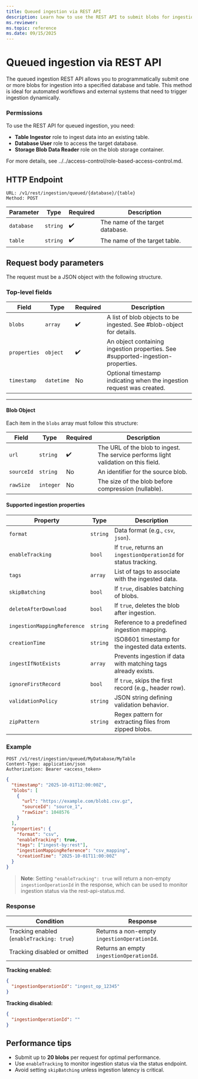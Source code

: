 ```yaml
---
title: Queued ingestion via REST API
description: Learn how to use the REST API to submit blobs for ingestion into Azure Data Explorer tables.
ms.reviewer: 
ms.topic: reference
ms.date: 09/15/2025
---
```


# Queued ingestion via REST API

The queued ingestion REST API allows you to programmatically submit one or more blobs for ingestion into a specified database and table. This method is ideal for automated workflows and external systems that need to trigger ingestion dynamically.

### Permissions

To use the REST API for queued ingestion, you need:

- **Table Ingestor** role to ingest data into an existing table.
- **Database User** role to access the target database.
- **Storage Blob Data Reader** role on the blob storage container.

For more details, see ../../access-control/role-based-access-control.md.

## HTTP Endpoint

```http
URL: /v1/rest/ingestion/queued/{database}/{table}
Method: POST
```

|Parameter|Type|Required|Description|
|--|--|--|--|
|`database`|`string`|✔️|The name of the target database.|
|`table`|`string`|✔️|The name of the target table.|

## Request body parameters

The request must be a JSON object with the following structure.

### Top-level fields

|Field|Type|Required|Description|
|--|--|--|--|
|`blobs`|`array`|✔️|A list of blob objects to be ingested. See #blob-object for details.|
|`properties`|`object`|✔️|An object containing ingestion properties. See #supported-ingestion-properties.|
|`timestamp`|`datetime`|No|Optional timestamp indicating when the ingestion request was created.|
---

#### Blob Object

Each item in the `blobs` array must follow this structure:

|Field|Type|Required|Description|
|--|--|--|--|
|`url`|`string`|✔️|The URL of the blob to ingest. The service performs light validation on this field.|
|`sourceId`|`string`|No|An identifier for the source blob.|
|`rawSize`|`integer`|No|The size of the blob before compression (nullable).|

#### Supported ingestion properties

|Property|Type|Description|
|--|--|--|
|`format`|`string`|Data format (e.g., `csv`, `json`).|
|`enableTracking`|`bool`|If `true`, returns an `ingestionOperationId` for status tracking.|
|`tags`|`array`|List of tags to associate with the ingested data.|
|`skipBatching`|`bool`|If `true`, disables batching of blobs.|
|`deleteAfterDownload`|`bool`|If `true`, deletes the blob after ingestion.|
|`ingestionMappingReference`|`string`|Reference to a predefined ingestion mapping.|
|`creationTime`|`string`|ISO8601 timestamp for the ingested data extents.|
|`ingestIfNotExists`|`array`|Prevents ingestion if data with matching tags already exists.|
|`ignoreFirstRecord`|`bool`|If `true`, skips the first record (e.g., header row).|
|`validationPolicy`|`string`|JSON string defining validation behavior.|
|`zipPattern`|`string`|Regex pattern for extracting files from zipped blobs.|

### Example

```http
POST /v1/rest/ingestion/queued/MyDatabase/MyTable
Content-Type: application/json
Authorization: Bearer <access_token>
```

```json
{
  "timestamp": "2025-10-01T12:00:00Z",
  "blobs": [
    {
      "url": "https://example.com/blob1.csv.gz",
      "sourceId": "source_1",
      "rawSize": 1048576
    }
  ],
  "properties": {
    "format": "csv",
    "enableTracking": true,
    "tags": ["ingest-by:rest"],
    "ingestionMappingReference": "csv_mapping",
    "creationTime": "2025-10-01T11:00:00Z"
  }
}
```

> **Note**: Setting `"enableTracking": true` will return a non-empty `ingestionOperationId` in the response, which can be used to monitor ingestion status via the rest-api-status.md.


### Response

|Condition|Response|
|--|--|
|Tracking enabled (`enableTracking: true`)|Returns a non-empty `ingestionOperationId`.|
|Tracking disabled or omitted|Returns an empty `ingestionOperationId`.|


**Tracking enabled:**
```json
{
  "ingestionOperationId": "ingest_op_12345"
}
```

**Tracking disabled:**
```json
{
  "ingestionOperationId": ""
}
```

## Performance tips

- Submit up to **20 blobs** per request for optimal performance.
- Use `enableTracking` to monitor ingestion status via the status endpoint.
- Avoid setting `skipBatching` unless ingestion latency is critical.